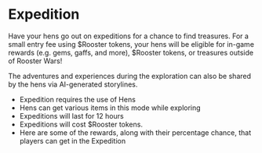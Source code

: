 # Expedition

Have your hens go out on expeditions for a chance to find treasures. For a small entry fee using $Rooster tokens, your hens will be eligible for in-game rewards (e.g. gems, gaffs, and more), $Rooster tokens, or treasures outside of Rooster Wars!&#x20;

The adventures and experiences during the exploration can also be shared by the hens via AI-generated storylines.

- Expedition requires the use of Hens
- Hens can get various items in this mode while exploring
- Expeditions will last for 12 hours
- Expeditions will cost $Rooster tokens.
- Here are some of the rewards, along with their percentage chance, that players can get in the Expedition
